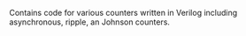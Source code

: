 Contains code for various counters written in Verilog including asynchronous, ripple, an Johnson counters.
